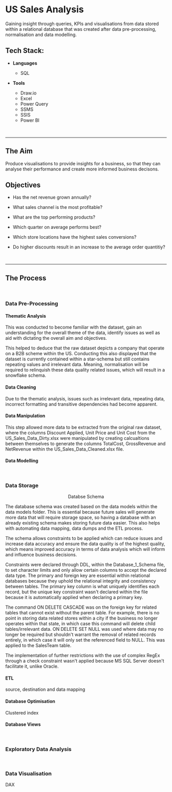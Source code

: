 # US Sales Analysis
Gaining insight through queries, KPIs and visualisations from data stored within a relational database that was created after data pre-processing, normalisation and data modelling.

## Tech Stack:
* **Languages**
  
  - SQL
    
* **Tools**
    
  - Draw.io
  - Excel
  - Power Query
  - SSMS
  - SSIS
  - Power BI
<br/>

___

## The Aim
Produce visualisations to provide insights for a business, so that they can analyse their performance and create more informed business decisons.

## Objectives
- Has the net revenue grown annually?

- What sales channel is the most profitable?

- What are the top performing products?

- Which quarter on average performs best?

- Which store locations have the highest sales conversions?

- Do higher discounts result in an increase to the average order quantitiy?
<br/>

___

## The Process

<br/>

### Data Pre-Processing


#### Thematic Analysis

This was conducted to become familiar with the dataset, gain an understanding for the overall theme of the data, identify issues as well as aid with dictating the overall aim and objectives.  

This helped to deduce that the raw dataset depicts a company that operate on a B2B scheme within the US. Conducting this also displayed that the dataset is currently  contained within a star-schema but still contains repeating values and irrelevant data. Meaning, normalisation will be required to relinquish these data quality related issues, which will result in a snowflake schema.

#### Data Cleaning

Due to the thematic analysis, issues such as irrelevant data, repeating data, incorrect formatting and transitive dependencies had become apparent. 

#### Data Manipulation

This step allowed more data to be extracted from the original raw dataset, where the columns Discount Applied, Unit Price and Unit Cost from the US_Sales_Data_Dirty.xlsx were manipulated by creating calcualtions between themselves to generate the columns TotalCost, GrossRevenue and NetRevenue within the US_Sales_Data_Cleaned.xlsx file.

#### Data Modelling


<br/>

### Data Storage

<center> Databse Schema </center>

The database schema was created based on the data models within the data models folder. This is essential because future sales will generate more data that will require storage space, so having a database with an already existing schema makes storing future data easier. This also helps with automating data mapping, data dumps and the ETL process. 

The schema allows constraints to be applied which can reduce issues and increase data accuracy and ensure the data quality is of the highest quality, which means improved accuracy in terms of data analysis which will inform and influence business decisions. 

Constraints were declared through DDL, within the Database_1_Schema file, to set character limits and only allow certain columns to accept the declared data type. The primary and foreign key are essential within relational databases because they uphold the relational integrity and consistency between tables. The primary key column is what uniquely identifies each record, but the unique key constraint wasn't declared within the file because it is automatically applied when declaring a primary key. 

The command ON DELETE CASCADE was on the foreign key for related tables that cannot exist without the parent table. For example, there is no point in storing data related stores within a city if the business no longer operates within that state, in which case this command will delete child tables/irrelevant data. ON DELETE SET NULL was used where data may no longer be required but shouldn't warrant the removal of related records entirely, in which case it will only set the referenced field to NULL. This was applied to the SalesTeam table. 

The implementation of further restrictions with the use of complex RegEx through a check constraint wasn't applied because MS SQL Server doesn't facilitate it, unlike Oracle.

#### ETL
source, destination and data mapping

#### Database Optimisation 

Clustered index

#### Database Views

<br/>

### Exploratory Data Analysis

</br>

### Data Visualisation

DAX



